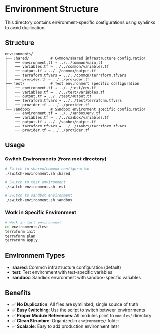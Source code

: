 # Environment Structure

This directory contains environment-specific configurations using symlinks to avoid duplication.

## Structure

```
environments/
├── shared/          # Common/shared infrastructure configuration
│   ├── environment.tf → ../../common/main.tf
│   ├── variables.tf → ../../common/variables.tf
│   ├── output.tf → ../../common/output.tf
│   ├── terraform.tfvars → ../../common/terraform.tfvars
│   └── provider.tf → ../../provider.tf
├── test/            # Test environment specific configuration
│   ├── environment.tf → ../../test/env.tf
│   ├── variables.tf → ../../test/variables.tf
│   ├── output.tf → ../../test/output.tf
│   ├── terraform.tfvars → ../../test/terraform.tfvars
│   └── provider.tf → ../../provider.tf
└── sandbox/         # Sandbox environment specific configuration
    ├── environment.tf → ../../sanbox/env.tf
    ├── variables.tf → ../../sanbox/variables.tf
    ├── output.tf → ../../sanbox/output.tf
    ├── terraform.tfvars → ../../sanbox/terraform.tfvars
    └── provider.tf → ../../provider.tf
```

## Usage

### Switch Environments (from root directory)
```bash
# Switch to shared/common configuration
./switch-environment.sh shared

# Switch to test environment
./switch-environment.sh test

# Switch to sandbox environment
./switch-environment.sh sandbox
```

### Work in Specific Environment
```bash
# Work in test environment
cd environments/test
terraform init
terraform plan
terraform apply
```

## Environment Types

- **shared**: Common infrastructure configuration (default)
- **test**: Test environment with test-specific variables
- **sandbox**: Sandbox environment with sandbox-specific variables

## Benefits

- ✅ **No Duplication**: All files are symlinked, single source of truth
- ✅ **Easy Switching**: Use the script to switch between environments
- ✅ **Proper Module References**: All modules point to `modules/` directory
- ✅ **Clean Structure**: Organized in `environments/` folder
- ✅ **Scalable**: Easy to add production environment later
